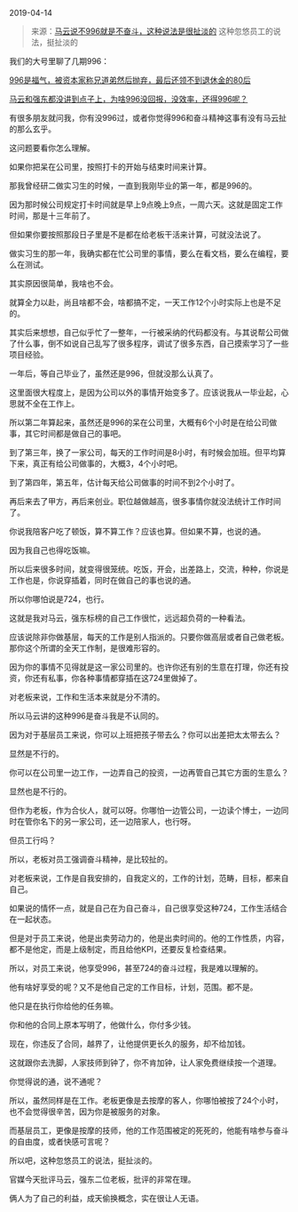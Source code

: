 2019-04-14

> 来源：[马云说不996就是不奋斗，这种说法是很扯淡的](http://mp.weixin.qq.com/s?__biz=MzU3NDc5Nzc0NQ==&mid=2247484372&idx=1&sn=2ad3c0e61a533b72fac964fe5dab4f3e&chksm=fd2da10aca5a281cd0965d571012d34708b496130117692cd5c664cff78637fd77874e8e6f68&scene=27#wechat_redirect)
> 这种忽悠员工的说法，挺扯淡的

我们的大号里聊了几期996：

[996是福气，被资本家称兄道弟然后抛弃，最后还领不到退休金的80后](https://mp.weixin.qq.com/s?__biz=MzU0MjYwNDU2Mw==&mid=2247486152&idx=1&sn=8d9c4ec81db228847a8e2ab35775c77a&chksm=fb1966b4cc6eefa28f3715fdc2f81dd1e5d493c30a65bf8e7274ec028e1a1648707a8afafb0a&scene=21#wechat_redirect)  

  

[马云和强东都没讲到点子上，为啥996没回报，没效率，还得996呢？](https://mp.weixin.qq.com/s?__biz=MzU0MjYwNDU2Mw==&mid=2247486158&idx=1&sn=9d5aade13842beed3b51ee9e0a1c78f1&chksm=fb1966b2cc6eefa49fd5914997379bc763b09a7d95a80e74917c8811e4bea58a31f6af0cbff0&scene=21#wechat_redirect)  

  

有很多朋友就问我，你有没996过，或者你觉得996和奋斗精神这事有没有马云扯的那么玄乎。

  

这问题要看你怎么理解。

  

如果你把呆在公司里，按照打卡的开始与结束时间来计算。  

  

那我曾经研二做实习生的时候，一直到我刚毕业的第一年，都是996的。  

  

因为那时候公司规定打卡时间就是早上9点晚上9点，一周六天。这就是固定工作时间，那是十三年前了。  

  

但如果你要按照那段日子里是不是都在给老板干活来计算，可就没法说了。

  

做实习生的那一年，我确实都在忙公司里的事情，要么在看文档，要么在编程，要么在测试。

  

其实原因很简单，我啥也不会。

  

就算全力以赴，尚且啥都不会，啥都搞不定，一天工作12个小时实际上也是不足的。  

  

其实后来想想，自己似乎忙了一整年，一行被采纳的代码都没有。与其说帮公司做了什么事，倒不如说自己乱写了很多程序，调试了很多东西，自己摸索学习了一些项目经验。  

  

一年后，等自己毕业了，虽然还是996，但就没那么认真了。

  

这里面很大程度上，是因为公司以外的事情开始变多了。应该说我从一毕业起，心思就不全在工作上。  

  

所以第二年算起来，虽然还是996的呆在公司里，大概有6个小时是在给公司做事，其它时间都是做自己的事吧。  

  

到了第三年，换了一家公司，每天的工作时间是8小时，有时候会加班。但平均算下来，真正有给公司做事的，大概3，4个小时吧。

  

到了第四年，第五年，估计每天给公司做事的时间不到2个小时了。  

  

再后来去了甲方，再后来创业。职位越做越高，很多事情你就没法统计工作时间了。

  

你说我陪客户吃了顿饭，算不算工作？应该也算。但如果不算，也说的通。  

  

因为我自己也得吃饭嘛。  

  

所以后来很多时间，就变得很笼统。吃饭，开会，出差路上，交流，种种，你说是工作也是，你说穿插着，同时在做自己的事也说的通。  

  

所以你哪怕说是724，也行。  

  

这就是我对马云，强东标榜的自己工作很忙，远远超负荷的一种看法。

  

应该说除非你做基层，每天的工作是别人指派的。只要你做高层或者自己做老板。那你这个所谓的全天工作制，是很难形容的。  

  

因为你的事情不见得就是这一家公司里的。也许你还有别的生意在打理，你还有投资，你还有私事，你各种事情都穿插在这724里做掉了。  

  

对老板来说，工作和生活本来就是分不清的。  

  

所以马云讲的这种996是奋斗我是不认同的。

  

因为对于基层员工来说，你可以上班把孩子带去么？你可以出差把太太带去么？  

  

显然是不行的。  

  

你可以在公司里一边工作，一边弄自己的投资，一边再管自己其它方面的生意么？  

  

显然也是不行的。  

  

但作为老板，作为合伙人，就可以呀。你哪怕一边管公司，一边读个博士，一边同时在管你名下的另一家公司，还一边陪家人，也行呀。  

  

但员工行吗？  

  

所以，老板对员工强调奋斗精神，是比较扯的。  

  

对老板来说，工作是自我安排的，自我定义的，工作的计划，范畴，目标，都来自自己。

  

如果说的情怀一点，就是自己在为自己奋斗，自己很享受这种724，工作生活结合在一起状态。

  

但是对于员工来说，他是出卖劳动力的，他是出卖时间的。他的工作性质，内容，都不是他定，而是上级制定，而且给他KPI，还要反复检查结果。  

  

所以，对员工来说，他享受996，甚至724的奋斗过程，我是难以理解的。  

  

他有啥好享受的呢？又不是他自己定的工作目标，计划，范围。都不是。  

  

他只是在执行你给他的任务嘛。  

  

你和他的合同上原本写明了，他做什么，你付多少钱。  

  

现在，你违反了合同，越界了，让他提供更长久的服务，却不给加钱。  

  

这就跟你去洗脚，人家技师到钟了，你不肯加钟，让人家免费继续按一个道理。  

  

你觉得说的通，说不通呢？  

  

所以，虽然同样是在工作。老板更像是去按摩的客人，你哪怕被按了24个小时，也不会觉得很辛苦，因为你是被服务的对象。  

  

而基层员工，更像是按摩的技师，他的工作范围被定的死死的，他能有啥参与奋斗的自由度，或者快感可言呢？  

  

所以吧，这种忽悠员工的说法，挺扯淡的。

  

官媒今天批评马云，强东二位老板，批评的非常在理。  

  

俩人为了自己的利益，成天偷换概念，实在很让人无语。  

